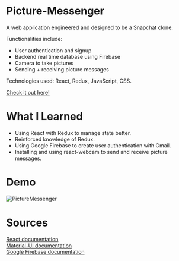 # Picture-Messenger
<p>
A web application engineered and designed to be a Snapchat clone.

Functionalities include:
- User authentication and signup
- Backend real time database using Firebase
- Camera to take pictures
- Sending + receiving picture messages

Technologies used: React, Redux, JavaScript, CSS.

<a href='https://picture-messaging.web.app/'>Check it out here!</a>
</p>

# What I Learned
<ul>
    <li>
    Using React with Redux to manage state better.
    </li>
    <li>
    Reinforced knowledge of Redux.
    </li>
    <li>
    Using Google Firebase to create user authentication with Gmail.
    </li>
    <li>
    Installing and using react-webcam to send and receive picture messages.
    </li>
</ul>

# Demo
![PictureMessenger](https://media.giphy.com/media/r91WimJjTN6bauA9Bi/giphy.gif)

# Sources
<a href="https://reactjs.org/docs/getting-started.html"> React documentation </a><br/>
<a href="https://material-ui.com/getting-started/installation/"> Material-UI documentation </a><br/>
<a href='https://firebase.google.com/docs/'> Google Firebase documentation </a>
